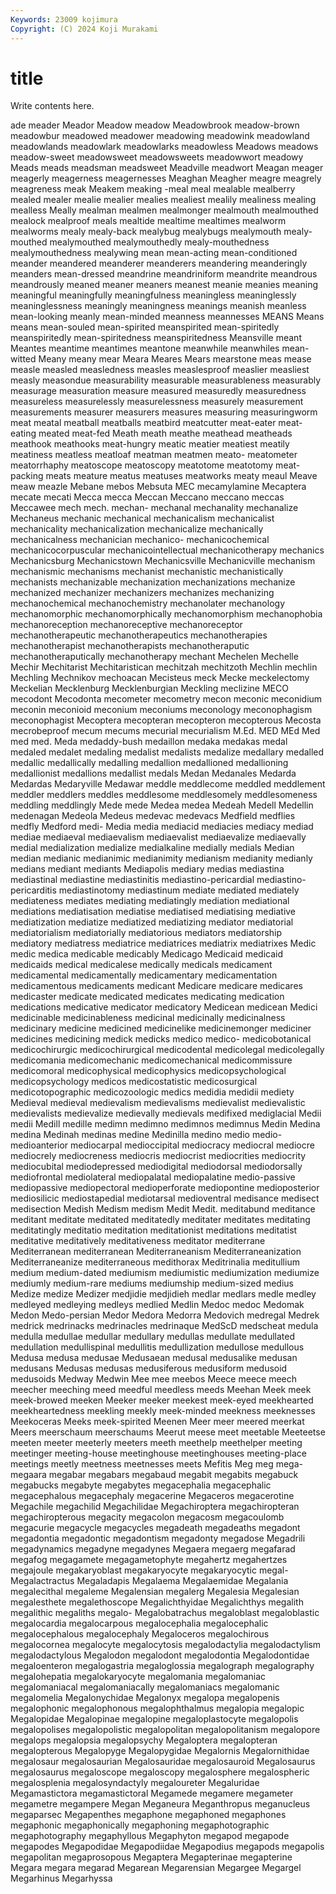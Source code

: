 ```yaml
---
Keywords: 23009 kojimura
Copyright: (C) 2024 Koji Murakami
---
```


# title

Write contents here.



ade meader Meador Meadow meadow Meadowbrook meadow-brown
meadowbur meadowed meadower meadowing meadowink meadowland meadowlands meadowlark meadowlarks meadowless
Meadows meadows meadow-sweet meadowsweet meadowsweets meadowwort meadowy Meads meads meadsman
meadsweet Meadville meadwort Meagan meager meagerly meagerness meagernesses Meaghan Meagher
meagre meagrely meagreness meak Meakem meaking -meal meal mealable mealberry
mealed mealer mealie mealier mealies mealiest mealily mealiness mealing mealless
Meally mealman mealmen mealmonger mealmouth mealmouthed mealock mealproof meals mealtide
mealtime mealtimes mealworm mealworms mealy mealy-back mealybug mealybugs mealymouth mealy-mouthed
mealymouthed mealymouthedly mealy-mouthedness mealymouthedness mealywing mean mean-acting mean-conditioned meander meandered
meanderer meanderers meandering meanderingly meanders mean-dressed meandrine meandriniform meandrite meandrous
meandrously meaned meaner meaners meanest meanie meanies meaning meaningful meaningfully
meaningfulness meaningless meaninglessly meaninglessness meaningly meaningness meanings meanish meanless mean-looking
meanly mean-minded meanness meannesses MEANS Means means mean-souled mean-spirited meanspirited
mean-spiritedly meanspiritedly mean-spiritedness meanspiritedness Meansville meant Meantes meantime meantimes meantone
meanwhile meanwhiles mean-witted Meany meany mear Meara Meares Mears mearstone
meas mease measle measled measledness measles measlesproof measlier measliest measly
measondue measurability measurable measurableness measurably measurage measuration measure measured measuredly
measuredness measureless measurelessly measurelessness measurely measurement measurements measurer measurers measures
measuring measuringworm meat meatal meatball meatballs meatbird meatcutter meat-eater meat-eating
meated meat-fed Meath meath meathe meathead meatheads meathook meathooks meat-hungry
meatic meatier meatiest meatily meatiness meatless meatloaf meatman meatmen meato-
meatometer meatorrhaphy meatoscope meatoscopy meatotome meatotomy meat-packing meats meature meatus
meatuses meatworks meaty meaul Meave meaw meazle Mebane mebos Mebsuta
MEC mecamylamine Mecaptera mecate mecati Mecca mecca Meccan Meccano meccano
meccas Meccawee mech mech. mechan- mechanal mechanality mechanalize Mechaneus mechanic
mechanical mechanicalism mechanicalist mechanicality mechanicalization mechanicalize mechanically mechanicalness mechanician mechanico-
mechanicochemical mechanicocorpuscular mechanicointellectual mechanicotherapy mechanics Mechanicsburg Mechanicstown Mechanicsville Mechanicville mechanism
mechanismic mechanisms mechanist mechanistic mechanistically mechanists mechanizable mechanization mechanizations mechanize
mechanized mechanizer mechanizers mechanizes mechanizing mechanochemical mechanochemistry mechanolater mechanology mechanomorphic
mechanomorphically mechanomorphism mechanophobia mechanoreception mechanoreceptive mechanoreceptor mechanotherapeutic mechanotherapeutics mechanotherapies mechanotherapist
mechanotherapists mechanotheraputic mechanotheraputically mechanotherapy mechant Mechelen Mechelle Mechir Mechitarist Mechitaristican
mechitzah mechitzoth Mechlin mechlin Mechling Mechnikov mechoacan Mecisteus meck Mecke
meckelectomy Meckelian Mecklenburg Mecklenburgian Meckling meclizine MECO mecodont Mecodonta mecometer
mecometry mecon meconic meconidium meconin meconioid meconium meconiums meconology meconophagism
meconophagist Mecoptera mecopteran mecopteron mecopterous Mecosta mecrobeproof mecum mecums mecurial
mecurialism M.Ed. MED MEd Med med med. Meda medaddy-bush medaillon
medaka medakas medal medaled medalet medaling medalist medalists medalize medallary
medalled medallic medallically medalling medallion medallioned medallioning medallionist medallions medallist
medals Medan Medanales Medarda Medardas Medaryville Medawar meddle meddlecome meddled
meddlement meddler meddlers meddles meddlesome meddlesomely meddlesomeness meddling meddlingly Mede
mede Medea medea Medeah Medell Medellin medenagan Medeola Medeus medevac
medevacs Medfield medflies medfly Medford medi- Media media mediacid mediacies
mediacy mediad mediae mediaeval mediaevalism mediaevalist mediaevalize mediaevally medial medialization
medialize medialkaline medially medials Median median medianic medianimic medianimity medianism
medianity medianly medians mediant mediants Mediapolis mediary medias mediastina mediastinal
mediastine mediastinitis mediastino-pericardial mediastino-pericarditis mediastinotomy mediastinum mediate mediated mediately mediateness
mediates mediating mediatingly mediation mediational mediations mediatisation mediatise mediatised mediatising
mediative mediatization mediatize mediatized mediatizing mediator mediatorial mediatorialism mediatorially mediatorious
mediators mediatorship mediatory mediatress mediatrice mediatrices mediatrix mediatrixes Medic medic
medica medicable medicably Medicago Medicaid medicaid medicaids medical medicalese medically
medicals medicament medicamental medicamentally medicamentary medicamentation medicamentous medicaments medicant Medicare
medicare medicares medicaster medicate medicated medicates medicating medication medications medicative
medicator medicatory Medicean medicean Medici medicinable medicinableness medicinal medicinally medicinalness
medicinary medicine medicined medicinelike medicinemonger mediciner medicines medicining medick medicks
medico medico- medicobotanical medicochirurgic medicochirurgical medicodental medicolegal medicolegally medicomania medicomechanic
medicomechanical medicommissure medicomoral medicophysical medicophysics medicopsychological medicopsychology medicos medicostatistic medicosurgical
medicotopographic medicozoologic medics medidia medidii mediety Medieval medieval medievalism medievalisms
medievalist medievalistic medievalists medievalize medievally medievals medifixed mediglacial Medii medii
Medill medille medimn medimno medimnos medimnus Medin Medina medina Medinah
medinas medine Medinilla medino medio medio- medioanterior mediocarpal medioccipital mediocracy
mediocral mediocre mediocrely mediocreness mediocris mediocrist mediocrities mediocrity mediocubital mediodepressed
mediodigital mediodorsal mediodorsally mediofrontal mediolateral mediopalatal mediopalatine medio-passive mediopassive mediopectoral
medioperforate mediopontine medioposterior mediosilicic mediostapedial mediotarsal medioventral medisance medisect medisection
Medish Medism medism Medit Medit. meditabund meditance meditant meditate meditated
meditatedly meditater meditates meditating meditatingly meditatio meditation meditationist meditations meditatist
meditative meditatively meditativeness meditator mediterrane Mediterranean mediterranean Mediterraneanism Mediterraneanization Mediterraneanize
mediterraneous medithorax Meditrinalia meditullium medium medium-dated mediumism mediumistic mediumization mediumize
mediumly medium-rare mediums mediumship medium-sized medius Medize medize Medizer medjidie
medjidieh medlar medlars medle medley medleyed medleying medleys medlied Medlin
Medoc medoc Medomak Medon Medo-persian Medor Medora Medorra Medovich medregal
Medrek medrick medrinacks medrinacles medrinaque MedScD medscheat medula medulla medullae
medullar medullary medullas medullate medullated medullation medullispinal medullitis medullization medullose
medullous Medusa medusa medusae Medusaean medusal medusalike medusan medusans Medusas
medusas medusiferous medusiform medusoid medusoids Medway Medwin Mee mee meebos
Meece meece meech meecher meeching meed meedful meedless meeds Meehan
Meek meek meek-browed meeken Meeker meeker meekest meek-eyed meekhearted meekheartedness
meekling meekly meek-minded meekness meeknesses Meekoceras Meeks meek-spirited Meenen Meer
meer meered meerkat Meers meerschaum meerschaums Meerut meese meet meetable
Meeteetse meeten meeter meeterly meeters meeth meethelp meethelper meeting meetinger
meeting-house meetinghouse meetinghouses meeting-place meetings meetly meetness meetnesses meets Mefitis
Meg meg mega- megaara megabar megabars megabaud megabit megabits megabuck
megabucks megabyte megabytes megacephalia megacephalic megacephalous megacephaly megacerine Megaceros megacerotine
Megachile megachilid Megachilidae Megachiroptera megachiropteran megachiropterous megacity megacolon megacosm megacoulomb
megacurie megacycle megacycles megadeath megadeaths megadont megadontia megadontic megadontism megadonty
megadose Megadrili megadynamics megadyne megadynes Megaera megaerg megafarad megafog megagamete
megagametophyte megahertz megahertzes megajoule megakaryoblast megakaryocyte megakaryocytic megal- Megalactractus Megaladapis
Megalaema Megalaemidae Megalania megalecithal megaleme Megalensian megalerg Megalesia Megalesian megalesthete
megalethoscope Megalichthyidae Megalichthys megalith megalithic megaliths megalo- Megalobatrachus megaloblast megaloblastic
megalocardia megalocarpous megalocephalia megalocephalic megalocephalous megalocephaly Megaloceros megalochirous megalocornea megalocyte
megalocytosis megalodactylia megalodactylism megalodactylous Megalodon megalodont megalodontia Megalodontidae megaloenteron megalogastria
megaloglossia megalograph megalography megalohepatia megalokaryocyte megalomania megalomaniac megalomaniacal megalomaniacally megalomaniacs
megalomanic megalomelia Megalonychidae Megalonyx megalopa megalopenis megalophonic megalophonous megalophthalmus megalopia
megalopic Megalopidae Megalopinae megalopine megaloplastocyte megalopolis megalopolises megalopolistic megalopolitan megalopolitanism
megalopore megalops megalopsia megalopsychy Megaloptera megalopteran megalopterous Megalopyge Megalopygidae Megalornis
Megalornithidae megalosaur megalosaurian Megalosauridae megalosauroid Megalosaurus megalosaurus megaloscope megaloscopy megalosphere
megalospheric megalosplenia megalosyndactyly megaloureter Megaluridae Megamastictora megamastictoral Megamede megamere megameter
megametre megampere Megan Meganeura Meganthropus meganucleus megaparsec Megapenthes megaphone megaphoned
megaphones megaphonic megaphonically megaphoning megaphotographic megaphotography megaphyllous Megaphyton megapod megapode
megapodes Megapodidae Megapodiidae Megapodius megapods megapolis megapolitan megaprosopous Megaptera Megapterinae
megapterine Megara megara megarad Megarean Megarensian Megargee Megargel Megarhinus Megarhyssa

